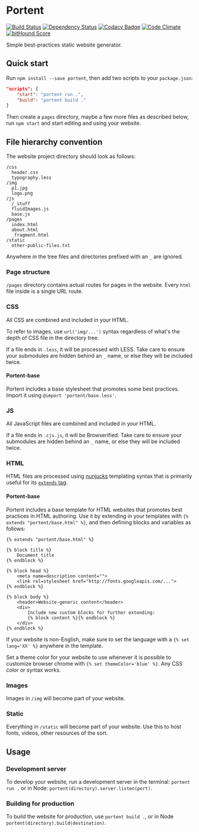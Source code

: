 # Portent

[![Build Status](https://travis-ci.org/denis-sokolov/portent.svg?branch=master)](https://travis-ci.org/denis-sokolov/portent)
[![Dependency Status](https://gemnasium.com/denis-sokolov/portent.svg)](https://gemnasium.com/denis-sokolov/portent)
[![Codacy Badge](https://api.codacy.com/project/badge/5386b47284f34b5f85cfca06976f4cdc)](https://www.codacy.com/app/denis-sokolov/portent)
[![Code Climate](https://codeclimate.com/github/denis-sokolov/portent/badges/gpa.svg)](https://codeclimate.com/github/denis-sokolov/portent)
[![bitHound Score](https://app.bithound.io/denis-sokolov/portent/badges/score.svg)](http://app.bithound.io/denis-sokolov/portent)

Simple best-practices static website generator.

## Quick start
Run `npm install --save portent`, then add two scripts to your `package.json`:

```json
"scripts": {
	"start": "portent run .",
	"build": "portent build ."
}
```

Then create a `pages` directory, maybe a few more files as described below, run `npm start` and start editing and using your website.

## File hierarchy convention
The website project directory should look as follows:

```
/css
  header.css
  typography.less
/img
  p1.jpg
  logo.png
/js
  /_stuff
  fluidImages.js
  base.js
/pages
  index.html
  about.html
  _fragment.html
/static
  other-public-files.txt
```

Anywhere in the tree files and directories prefixed with an `_` are ignored.

### Page structure
`/pages` directory contains actual routes for pages in the website. Every `html` file inside is a single URL route.

### CSS
All CSS are combined and included in your HTML.

To refer to images, use `url('img/...')` syntax regardless of what's the depth of CSS file in the directory tree.

If a file ends in `.less`, it will be processed with LESS. Take care to ensure your submodules are hidden behind an `_` name, or else they will be included twice.

#### Portent-base
Portent includes a base stylesheet that promotes some best practices. Import it using `@import 'portent/base.less'`.

### JS
All JavaScript files are combined and included in your HTML.

If a file ends in `.cjs.js`, it will be Browserified. Take care to ensure your submodules are hidden behind an `_` name, or else they will be included twice.

### HTML
HTML files are processed using [nunjucks](https://github.com/mozilla/nunjucks) templating syntax that is primarily useful for its [`extends` tag](https://mozilla.github.io/nunjucks/templating.html#extends).

#### Portent-base
Portent includes a base template for HTML websites that promotes best practices in HTML authoring. Use it by extending in your templates with `{% extends "portent/base.html" %}`, and then defining blocks and variables as follows:

```
{% extends "portent/base.html" %}

{% block title %}
	Document title
{% endblock %}

{% block head %}
	<meta name=description content="">
	<link rel=stylesheet href="http://fonts.googleapis.com/...">
{% endblock %}

{% block body %}
	<header>Website-generic content</header>
	<div>
	    Include new custom blocks for further extending:
	    {% block content %}{% endblock %}
	</div>
{% endblock %}
```

If your website is non-English, make sure to set the language with a `{% set lang='XX' %}` anywhere in the template.

Set a theme color for your website to use whenever it is possible to customize browser chrome with `{% set themeColor='blue' %}`. Any CSS color or syntax works.

### Images
Images in `/img` will become part of your website.

### Static
Everything in `/static` will become part of your website. Use this to host fonts, videos, other resources of the sort.

## Usage

### Development server
To develop your website, run a development server in the terminal: `portent run .` or in Node: `portent(directory).server.listen(port)`.

### Building for production
To build the website for production, use `portent build .`, or in Node `portent(directory).build(destination)`.

